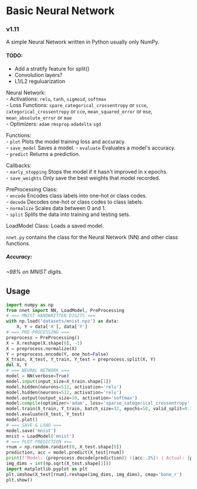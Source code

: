 # Basic Neural Network

### v1.11

A simple Neural Network written in Python usually only NumPy.

#### TODO:

- Add a stratify feature for split()
- Convolution layers?
- L1/L2 reguluarization

Neural Network:  
    - Activations: `relu`, `tanh`, `sigmoid`, `softmax`  
    - Loss Functions: `spare_categorical_crossentropy` or `scce`, `categorical_crossentropy` or `cce`, `mean_squared_error` or `mse`, `mean_absolute_error` or `mae`  
    - Optimizers: `adam` `rmsprop` `adadelta` `sgd`  

Functions:  
    - `plot` Plots the model training loss and accuracy.  
    - `save_model` Saves a model.
    - `evaluate` Evaluates a model's accuracy.  
    - `predict` Returns a prediction.
    
Callbacks:  
    - `early_stopping` Stops the model if it hasn't improved in x epochs.  
    - `save_weights` Only save the best weights that model recorded.  

PreProcessing Class:  
    - `encode` Encodes class labels into one-hot or class codes.  
    - `decode` Decodes one-hot or class codes to class labels.  
    - `normalize` Scales data between 0 and 1.  
    - `split` Splits the data into training and testing sets.  
  
LoadModel Class: Loads a saved model.  

`nnet.py` contains the class for the Neural Network (NN) and other class functions.

##### Accuracy:  
###### ~98% on MNIST digits.

## Usage

```python
import numpy as np
from nnet import NN, LoadModel, PreProcessing
# === MNIST HANDWRITTEN DIGITS ===
with np.load('datasets/mnist.npz') as data:
    X, Y = data['X'], data['Y']
# === PRE-PROCESSING ===
preprocess = PreProcessing()
X = X.reshape(X.shape[0], -1)
X = preprocess.normalize(X)
Y = preprocess.encode(Y, one_hot=False)
X_train, X_test, Y_train, Y_test = preprocess.split(X, Y)
del X, Y
# === NEURAL NETWORK ===
model = NN(verbose=True)
model.input(input_size=X_train.shape[1])
model.hidden(neurons=512, activation='relu')
model.hidden(neurons=512, activation='relu')
model.output(output_size=10, activation='softmax')
model.compile(optimizer='adam', loss='sparse_categorical_crossentropy', learn_rate=0.1)
model.train(X_train, Y_train, batch_size=32, epochs=50, valid_split=0.1, early_stopping=3, save_weights=True)
model.evaluate(X_test, Y_test)
model.plot()
# === SAVE & LOAD ===
model.save('mnist')
mnist = LoadModel('mnist')
# === PLOT PREDICTION ===
rnum = np.random.randint(0, X_test.shape[0])
prediction, acc = model.predict(X_test[rnum])
print(f'Model: {preprocess.decode(prediction)} ({acc:.2%}) | Actual: {preprocess.decode(Y_test[rnum])}')
img_dims = int(np.sqrt(X_test.shape[1]))
import matplotlib.pyplot as plt
plt.imshow(X_test[rnum].reshape(img_dims, img_dims), cmap='bone_r')
plt.show()
